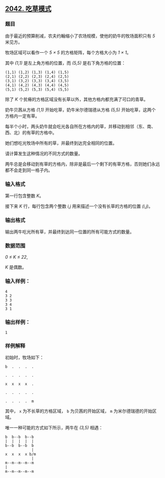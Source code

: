## [2042. 吃草模式](https://www.acwing.com/problem/content/2044/)

### 题目

由于最近的预算削减，农夫约翰缩小了农场规模，使他的奶牛的牧场面积只有 *5* 米见方。

牧场区域可以看作一个 *5 × 5* 的方格矩阵，每个方格大小为 *1 × 1*。

其中 *(1,1)* 是左上角方格的位置，而 *(5,5)* 是右下角方格的位置：

```
(1,1) (1,2) (1,3) (1,4) (1,5)
(2,1) (2,2) (2,3) (2,4) (2,5)
(3,1) (3,2) (3,3) (3,4) (3,5)
(4,1) (4,2) (4,3) (4,4) (4,5)
(5,1) (5,2) (5,3) (5,4) (5,5)
```

除了 *K* 个贫瘠的方格区域没有长草以外，其他方格内都充满了可口的青草。

奶牛贝茜从方格 *(1,1)* 开始吃草，奶牛米尔德瑞德从方格 *(5,5)* 开始吃草，这两个方格内一定有草。

每半个小时，两头奶牛就会吃光各自所在方格内的草，并移动到相邻（东、南、西、北）的有草的方格中。

她们想吃光牧场中所有的草，并最终到达完全相同的位置。

请计算发生这种情况的不同方式的数量。

两牛总是会移动到有草的方格内，除非是最后一个剩下的有草方格，否则她们永远都不会走到同一格子内。

### 输入格式

第一行包含整数 *K*。

接下来 *K* 行，每行包含两个整数 *i,j* 用来描述一个没有长草的方格的位置 *(i,j)*。

### 输出格式

输出两牛吃光所有草，并最终到达同一位置的所有可能方式的数量。

### 数据范围

*0 ≤ K ≤ 22*,

*K* 是偶数。

### 输入样例：

```
4
3 2
3 3
3 4
3 1
```

### 输出样例：

```
1
```

### 样例解释

初始时，牧场如下：

```
b  .  .  .  .

.  .  .  .  .

x  x  x  x  .

.  .  .  .  .

.  .  .  .  m
```

其中， `x` 为不长草的方格区域， `b` 为贝茜的开始区域， `m` 为米尔德瑞德的开始区域。

唯一一种可能的方式如下所示，两牛在 *(3,5)* 相遇：

```
b  b--b  b--b
|  |  |  |  |
b--b  b--b  b
            |
x  x  x  x b/m
            |
m--m--m--m--m
|
m--m--m--m--m
```
